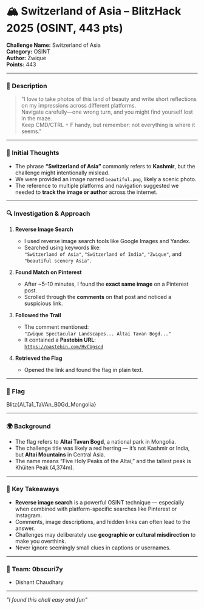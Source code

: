 # 🏔️ Switzerland of Asia – BlitzHack 2025 (OSINT, 443 pts)

**Challenge Name:** Switzerland of Asia  
**Category:** OSINT  
**Author:** Zwique  
**Points:** 443  

---

### 📝 Description

> "I love to take photos of this land of beauty and write short reflections on my impressions across different platforms.  
Navigate carefully—one wrong turn, and you might find yourself lost in the maze.  
Keep CMD/CTRL + F handy, but remember: not everything is where it seems."

---

### 🧠 Initial Thoughts

- The phrase **“Switzerland of Asia”** commonly refers to **Kashmir**, but the challenge might intentionally mislead.
- We were provided an image named `beautiful.png`, likely a scenic photo.
- The reference to multiple platforms and navigation suggested we needed to **track the image or author** across the internet.

---

### 🔍 Investigation & Approach

1. **Reverse Image Search**  
   - I used reverse image search tools like Google Images and Yandex.
   - Searched using keywords like:  
     `"Switzerland of Asia"`, `"Switzerland of India"`, `"Zwique"`, and `"beautiful scenery Asia"`.

2. **Found Match on Pinterest**  
   - After ~5–10 minutes, I found the **exact same image** on a Pinterest post.
   - Scrolled through the **comments** on that post and noticed a suspicious link.

3. **Followed the Trail**  
   - The comment mentioned:  
     `"Zwique Spectacular Landscapes... Altai Tavan Bogd..."`  
   - It contained a **Pastebin URL**:  
     [`https://pastebin.com/HvCVgscd`](https://pastebin.com/HvCVgscd)

4. **Retrieved the Flag**  
   - Opened the link and found the flag in plain text.

---

### 🏁 Flag

Blitz{ALTa1_TaVAn_B0Gd_Mongolia}

---

### 🌍 Background

- The flag refers to **Altai Tavan Bogd**, a national park in Mongolia.
- The challenge title was likely a red herring — it’s not Kashmir or India, but **Altai Mountains** in Central Asia.
- The name means “Five Holy Peaks of the Altai,” and the tallest peak is Khüiten Peak (4,374m).

---

### 🔑 Key Takeaways

- **Reverse image search** is a powerful OSINT technique — especially when combined with platform-specific searches like Pinterest or Instagram.
- Comments, image descriptions, and hidden links can often lead to the answer.
- Challenges may deliberately use **geographic or cultural misdirection** to make you overthink.
- Never ignore seemingly small clues in captions or usernames.

---

### 👥 Team: 0bscuri7y

- Dishant Chaudhary  

---

 *"I found this chall easy and fun"*